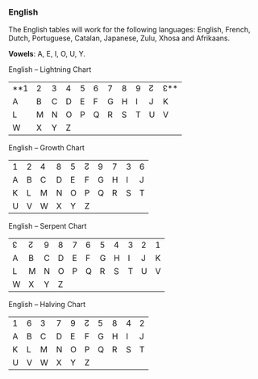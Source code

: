 ### <span id="anchor"></span>English

The English tables will work for the following languages: English,
French, Dutch, Portuguese, Catalan, Japanese, Zulu, Xhosa and Afrikaans.

**Vowels**: A, E, I, O, U, Y.

English – Lightning Chart

|     |     |     |     |     |     |     |     |     |     |     |
|-----|-----|-----|-----|-----|-----|-----|-----|-----|-----|-----|
| **1   | 2   | 3   | 4   | 5   | 6   | 7   | 8   | 9   | ↊   | ↋**   |
| A   | B   | C   | D   | E   | F   | G   | H   | I   | J   | K   |
| L   | M   | N   | O   | P   | Q   | R   | S   | T   | U   | V   |
| W   | X   | Y   | Z   |     |     |     |     |     |     |     |

English – Growth Chart

|     |     |     |     |     |     |     |     |     |     |
|-----|-----|-----|-----|-----|-----|-----|-----|-----|-----|
| 1   | 2   | 4   | 8   | 5   | ↊   | 9   | 7   | 3   | 6   |
| A   | B   | C   | D   | E   | F   | G   | H   | I   | J   |
| K   | L   | M   | N   | O   | P   | Q   | R   | S   | T   |
| U   | V   | W   | X   | Y   | Z   |     |     |     |     |

English – Serpent Chart

|     |     |     |     |     |     |     |     |     |     |     |
|-----|-----|-----|-----|-----|-----|-----|-----|-----|-----|-----|
| ↋   | ↊   | 9   | 8   | 7   | 6   | 5   | 4   | 3   | 2   | 1   |
| A   | B   | C   | D   | E   | F   | G   | H   | I   | J   | K   |
| L   | M   | N   | O   | P   | Q   | R   | S   | T   | U   | V   |
| W   | X   | Y   | Z   |     |     |     |     |     |     |     |

English – Halving Chart

|     |     |     |     |     |     |     |     |     |     |
|-----|-----|-----|-----|-----|-----|-----|-----|-----|-----|
| 1   | 6   | 3   | 7   | 9   | ↊   | 5   | 8   | 4   | 2   |
| A   | B   | C   | D   | E   | F   | G   | H   | I   | J   |
| K   | L   | M   | N   | O   | P   | Q   | R   | S   | T   |
| U   | V   | W   | X   | Y   | Z   |     |     |     |     |
